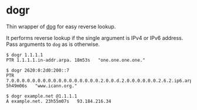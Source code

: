 # dogr

Thin wrapper of [dog](https://dns.lookup.dog/) for easy reverse lookup.

It performs reverse lookup if the single argument is IPv4 or IPv6 address.
Pass arguments to `dog` as is otherwise.

```console
$ dogr 1.1.1.1
PTR 1.1.1.1.in-addr.arpa. 18m53s   "one.one.one.one."

$ dogr 2620:0:2d0:200::7
PTR 7.0.0.0.0.0.0.0.0.0.0.0.0.0.0.0.0.0.2.0.0.d.2.0.0.0.0.0.0.2.6.2.ip6.arpa. 5h49m06s   "www.icann.org."

$ dogr example.net @1.1.1.1
A example.net. 23h55m07s   93.184.216.34
```
